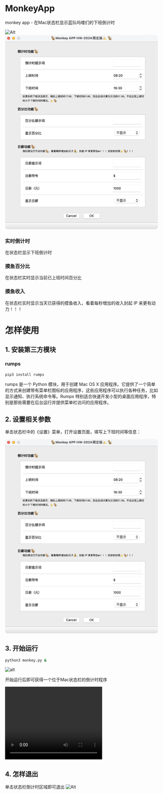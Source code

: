 # MonkeyApp
monkey app - 在Mac状态栏显示蓝队吗喽们的下班倒计时

![Alt](img/0.jpg)
![Alt](img/3.jpg)
### 实时倒计时
在状态栏显示下班倒计时

### 摸鱼百分比
在状态栏实时显示当前已上班时间百分比

### 摸鱼收入
在状态栏实时显示当天已获得的摸鱼收入，看着每秒增加的收入封起 IP 来更有动力！！！

# 怎样使用
## 1. 安装第三方模块
### rumps

```bash
pip3 install rumps
```

rumps 是一个 Python 模块，用于创建 Mac OS X 应用程序。它提供了一个简单的方式来创建带有菜单栏图标的应用程序，这些应用程序可以执行各种任务，比如显示通知、执行系统命令等。Rumps 特别适合快速开发小型的桌面应用程序，特别是那些需要在后台运行并提供菜单栏访问的应用程序。

## 2. 设置相关参数
单击状态栏中的《设置》菜单，打开设置页面，填写上下班时间等信息：

![Alt](img/3.jpg)


## 3. 开始运行
```bash
python3 monkey.py &
```
![alt](img/1.jpg)

开始运行后即可获得一个位于Mac状态栏的倒计时程序

<video width="320" height="240" controls>
  <source src="img/1.mp4" type="video/mp4">
</video>

## 4. 怎样退出
单击状态栏倒计时区域即可退出
![Alt](img/2.jpg)
